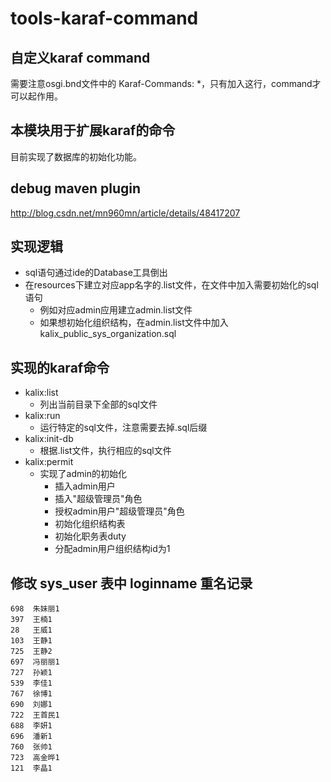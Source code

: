 # tools-karaf-command

## 自定义karaf command

  需要注意osgi.bnd文件中的 Karaf-Commands: *，只有加入这行，command才可以起作用。

## 本模块用于扩展karaf的命令
  目前实现了数据库的初始化功能。

## debug maven plugin
  http://blog.csdn.net/mn960mn/article/details/48417207

## 实现逻辑
* sql语句通过ide的Database工具倒出
* 在resources下建立对应app名字的.list文件，在文件中加入需要初始化的sql语句
  * 例如对应admin应用建立admin.list文件
  * 如果想初始化组织结构，在admin.list文件中加入kalix_public_sys_organization.sql

## 实现的karaf命令

* kalix:list
  * 列出当前目录下全部的sql文件
* kalix:run
  * 运行特定的sql文件，注意需要去掉.sql后缀
* kalix:init-db
  * 根据.list文件，执行相应的sql文件
* kalix:permit
  * 实现了admin的初始化
    * 插入admin用户
    * 插入"超级管理员"角色
    * 授权admin用户"超级管理员"角色
    * 初始化组织结构表
    * 初始化职务表duty
    * 分配admin用户组织结构id为1
    
## 修改 sys_user 表中 loginname 重名记录
    698  朱妹丽1
    397  王楠1
    28   王威1
    103  王静1
    725  王静2
    697  冯丽丽1
    727  孙颖1
    539  李佳1
    767  徐博1
    690  刘娜1
    722  王首民1
    688  李妍1
    696  潘新1
    760  张帅1
    723  高金晔1
    121  李晶1
    